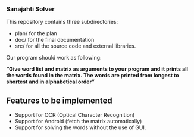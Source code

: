 ### Sanajahti Solver

This repository contains three subdirectories:

* plan/ for the plan 
* doc/  for the final documentation
* src/  for all the source code and external libraries.

Our program should work as following:

**“Give word list and matrix as arguments to your program and it prints all the words found in
the matrix. The words are printed from longest to shortest and in alphabetical order”**

## Features to be implemented
- Support for OCR (Optical Character Recognition)
- Support for Android (fetch the matrix automatically)
- Support for solving the words without the use of GUI.
